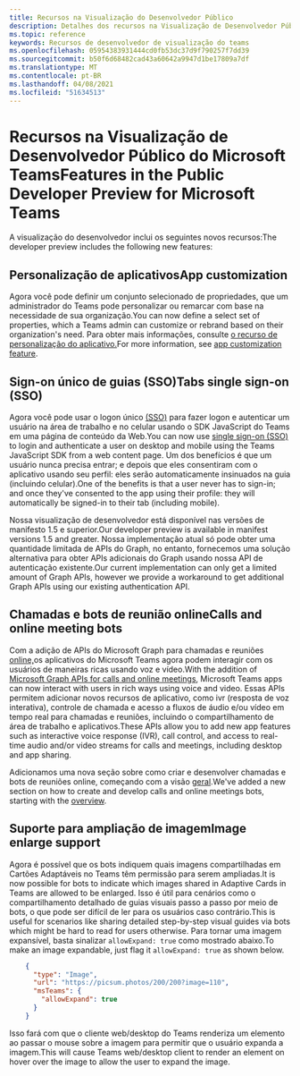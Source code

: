 ```yaml
---
title: Recursos na Visualização do Desenvolvedor Público
description: Detalhes dos recursos na Visualização de Desenvolvedor Público do Microsoft Teams
ms.topic: reference
keywords: Recursos de desenvolvedor de visualização do teams
ms.openlocfilehash: 05954383931444cd0fb53dc37d9f790257f7dd39
ms.sourcegitcommit: b50f6d68482cad43a60642a9947d1be17809a7df
ms.translationtype: MT
ms.contentlocale: pt-BR
ms.lasthandoff: 04/08/2021
ms.locfileid: "51634513"
---
```

# <a name="features-in-the-public-developer-preview-for-microsoft-teams"></a><span data-ttu-id="7716b-104">Recursos na Visualização de Desenvolvedor Público do Microsoft Teams</span><span class="sxs-lookup"><span data-stu-id="7716b-104">Features in the Public Developer Preview for Microsoft Teams</span></span>

<span data-ttu-id="7716b-105">A visualização do desenvolvedor inclui os seguintes novos recursos:</span><span class="sxs-lookup"><span data-stu-id="7716b-105">The developer preview includes the following new features:</span></span>

## <a name="app-customization"></a><span data-ttu-id="7716b-106">Personalização de aplicativos</span><span class="sxs-lookup"><span data-stu-id="7716b-106">App customization</span></span>

<span data-ttu-id="7716b-107">Agora você pode definir um conjunto selecionado de propriedades, que um administrador do Teams pode personalizar ou remarcar com base na necessidade de sua organização.</span><span class="sxs-lookup"><span data-stu-id="7716b-107">You can now define a select set of properties, which a Teams admin can customize or rebrand based on their organization's need.</span></span> <span data-ttu-id="7716b-108">Para obter mais informações, consulte [o recurso de personalização do aplicativo.](~/concepts/design/design-teams-app-overview.md)</span><span class="sxs-lookup"><span data-stu-id="7716b-108">For more information, see [app customization feature](~/concepts/design/design-teams-app-overview.md).</span></span>

## <a name="tabs-single-sign-on-sso"></a><span data-ttu-id="7716b-109">Sign-on único de guias (SSO)</span><span class="sxs-lookup"><span data-stu-id="7716b-109">Tabs single sign-on (SSO)</span></span>

<span data-ttu-id="7716b-110">Agora você pode usar o logon único [(SSO)](~/tabs/how-to/authentication/auth-aad-sso.md) para fazer logon e autenticar um usuário na área de trabalho e no celular usando o SDK JavaScript do Teams em uma página de conteúdo da Web.</span><span class="sxs-lookup"><span data-stu-id="7716b-110">You can now use [single sign-on (SSO)](~/tabs/how-to/authentication/auth-aad-sso.md) to login and authenticate a user on desktop and mobile using the Teams JavaScript SDK from a web content page.</span></span> <span data-ttu-id="7716b-111">Um dos benefícios é que um usuário nunca precisa entrar; e depois que eles consentiram com o aplicativo usando seu perfil: eles serão automaticamente insinuados na guia (incluindo celular).</span><span class="sxs-lookup"><span data-stu-id="7716b-111">One of the benefits is that a user never has to sign-in; and once they've consented to the app using their profile: they will automatically be signed-in to their tab (including mobile).</span></span>

<span data-ttu-id="7716b-112">Nossa visualização de desenvolvedor está disponível nas versões de manifesto 1.5 e superior.</span><span class="sxs-lookup"><span data-stu-id="7716b-112">Our developer preview is available in manifest versions 1.5 and greater.</span></span> <span data-ttu-id="7716b-113">Nossa implementação atual só pode obter uma quantidade limitada de APIs do Graph, no entanto, fornecemos uma solução alternativa para obter APIs adicionais do Graph usando nossa API de autenticação existente.</span><span class="sxs-lookup"><span data-stu-id="7716b-113">Our current implementation can only get a limited amount of Graph APIs, however we provide a workaround to get additional Graph APIs using our existing authentication API.</span></span>

## <a name="calls-and-online-meeting-bots"></a><span data-ttu-id="7716b-114">Chamadas e bots de reunião online</span><span class="sxs-lookup"><span data-stu-id="7716b-114">Calls and online meeting bots</span></span>

<span data-ttu-id="7716b-115">Com a adição de APIs do Microsoft Graph para chamadas e reuniões [online,](/graph/api/resources/communications-api-overview?view=graph-rest-beta&preserve-view=true)os aplicativos do Microsoft Teams agora podem interagir com os usuários de maneiras ricas usando voz e vídeo.</span><span class="sxs-lookup"><span data-stu-id="7716b-115">With the addition of [Microsoft Graph APIs for calls and online meetings](/graph/api/resources/communications-api-overview?view=graph-rest-beta&preserve-view=true), Microsoft Teams apps can now interact with users in rich ways using voice and video.</span></span> <span data-ttu-id="7716b-116">Essas APIs permitem adicionar novos recursos de aplicativo, como ivr (resposta de voz interativa), controle de chamada e acesso a fluxos de áudio e/ou vídeo em tempo real para chamadas e reuniões, incluindo o compartilhamento de área de trabalho e aplicativos.</span><span class="sxs-lookup"><span data-stu-id="7716b-116">These APIs allow you to add new app features such as interactive voice response (IVR), call control, and access to real-time audio and/or video streams for calls and meetings, including desktop and app sharing.</span></span>

<span data-ttu-id="7716b-117">Adicionamos uma nova seção sobre como criar e desenvolver chamadas e bots de reuniões online, começando com a visão [geral](~/bots/calls-and-meetings/calls-meetings-bots-overview.md).</span><span class="sxs-lookup"><span data-stu-id="7716b-117">We've added a new section on how to create and develop calls and online meetings bots, starting with the [overview](~/bots/calls-and-meetings/calls-meetings-bots-overview.md).</span></span>


## <a name="image-enlarge-support"></a><span data-ttu-id="7716b-118">Suporte para ampliação de imagem</span><span class="sxs-lookup"><span data-stu-id="7716b-118">Image enlarge support</span></span>

<span data-ttu-id="7716b-119">Agora é possível que os bots indiquem quais imagens compartilhadas em Cartões Adaptáveis no Teams têm permissão para serem ampliadas.</span><span class="sxs-lookup"><span data-stu-id="7716b-119">It is now possible for bots to indicate which images shared in Adaptive Cards in Teams are allowed to be enlarged.</span></span> <span data-ttu-id="7716b-120">Isso é útil para cenários como o compartilhamento detalhado de guias visuais passo a passo por meio de bots, o que pode ser difícil de ler para os usuários caso contrário.</span><span class="sxs-lookup"><span data-stu-id="7716b-120">This is useful for scenarios like sharing detailed step-by-step visual guides via bots which might be hard to read for users otherwise.</span></span> <span data-ttu-id="7716b-121">Para tornar uma imagem expansível, basta sinalizar `allowExpand: true` como mostrado abaixo.</span><span class="sxs-lookup"><span data-stu-id="7716b-121">To make an image expandable, just flag it `allowExpand: true` as shown below.</span></span>

```json
    {
      "type": "Image",
      "url": "https://picsum.photos/200/200?image=110",
      "msTeams": {
        "allowExpand": true
      }
    }
```
<span data-ttu-id="7716b-122">Isso fará com que o cliente web/desktop do Teams renderiza um elemento ao passar o mouse sobre a imagem para permitir que o usuário expanda a imagem.</span><span class="sxs-lookup"><span data-stu-id="7716b-122">This will cause Teams web/desktop client to render an element on hover over the image to allow the user to expand the image.</span></span>

